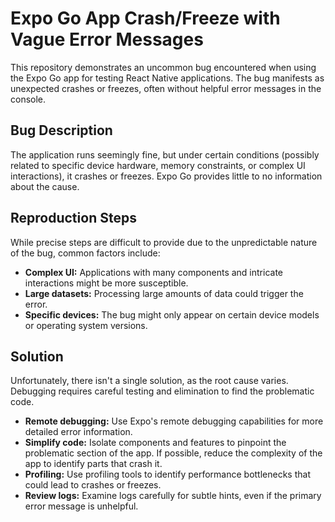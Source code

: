 # Expo Go App Crash/Freeze with Vague Error Messages

This repository demonstrates an uncommon bug encountered when using the Expo Go app for testing React Native applications. The bug manifests as unexpected crashes or freezes, often without helpful error messages in the console.

## Bug Description

The application runs seemingly fine, but under certain conditions (possibly related to specific device hardware, memory constraints, or complex UI interactions), it crashes or freezes.  Expo Go provides little to no information about the cause.

## Reproduction Steps

While precise steps are difficult to provide due to the unpredictable nature of the bug, common factors include:

* **Complex UI:** Applications with many components and intricate interactions might be more susceptible.
* **Large datasets:** Processing large amounts of data could trigger the error.
* **Specific devices:**  The bug might only appear on certain device models or operating system versions.

## Solution

Unfortunately, there isn't a single solution, as the root cause varies. Debugging requires careful testing and elimination to find the problematic code.

* **Remote debugging:**  Use Expo's remote debugging capabilities for more detailed error information.
* **Simplify code:**  Isolate components and features to pinpoint the problematic section of the app. If possible, reduce the complexity of the app to identify parts that crash it.
* **Profiling:** Use profiling tools to identify performance bottlenecks that could lead to crashes or freezes.
* **Review logs:** Examine logs carefully for subtle hints, even if the primary error message is unhelpful.